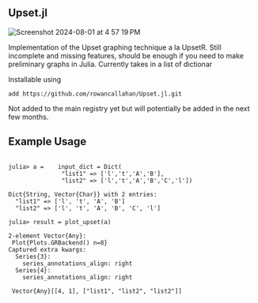 ## Upset.jl

![Screenshot 2024-08-01 at 4 57 19 PM](https://github.com/user-attachments/assets/5ad706ef-8462-4466-a2fc-5f191c5cbbc3)

Implementation of the Upset graphing technique a la UpsetR.
Still incomplete and missing features, should be enough if you need to make preliminary
 graphs in Julia.
Currently takes in a list of dictionar

Installable using

`add https://github.com/rowancallahan/Upset.jl.git`

Not added to the main registry yet but will potentially be added in the next few months.


## Example Usage

```julia-repl

julia> a =    input_dict = Dict(
               "list1" => ['l','t','A','B'],
               "list2" => ['l','t','A','B','C','l'])

Dict{String, Vector{Char}} with 2 entries:
  "list1" => ['l', 't', 'A', 'B']
  "list2" => ['l', 't', 'A', 'B', 'C', 'l']

julia> result = plot_upset(a) 

2-element Vector{Any}:
 Plot{Plots.GRBackend() n=8}
Captured extra kwargs:
  Series{3}:
    series_annotations_align: right
  Series{4}:
    series_annotations_align: right

 Vector{Any}[[4, 1], ["list1", "list2", "list2"]]

```


